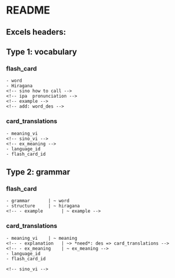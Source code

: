 # README

<!-- This README would normally document whatever steps are necessary to get the
application up and running.

Things you may want to cover:

* Ruby version

* System dependencies

* Configuration

* Database creation

* Database initialization

* How to run the test suite

* Services (job queues, cache servers, search engines, etc.)

* Deployment instructions

* ... -->
## Excels headers:

## Type 1: vocabulary
### flash_card
    - word       
    - Hiragana   
    <!-- sino how to call -->
    <!-- ipa  pronunciation -->
    <!-- example -->
    <!-- add: word_des -->

### card_translations
    - meaning_vi  
    <!-- sino_vi -->
    <!-- ex_meaning -->
    - language_id
    - flash_card_id

## Type 2: grammar

### flash_card
    - grammar       | ~ word
    - structure     | ~ hiragana
    <!-- - example       | ~ example -->

### card_translations
    - meaning_vi    | ~ meaning
    <!-- - explanation   | ~> *need*: des => card_translations -->
    <!-- - ex_meaning    | ~ ex_meaning -->
    - language_id
    - flash_card_id

    <!-- sino_vi -->